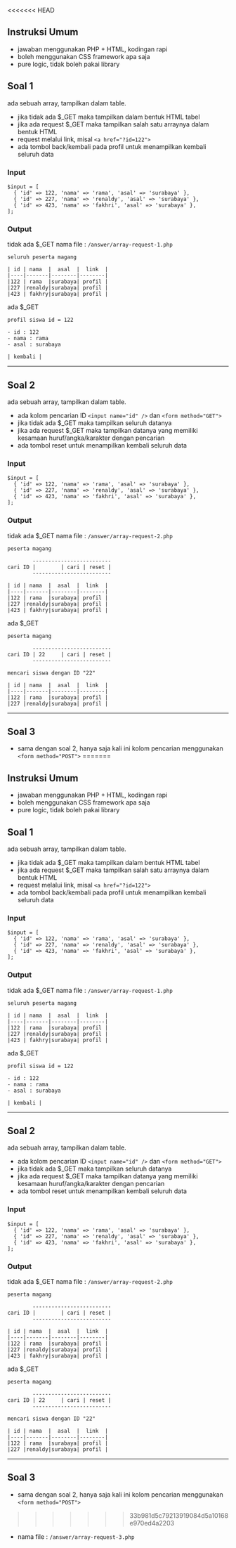 <<<<<<< HEAD
## Instruksi Umum

- jawaban menggunakan PHP + HTML, kodingan rapi
- boleh menggunakan CSS framework apa saja
- pure logic, tidak boleh pakai library

## Soal 1

ada sebuah array, tampilkan dalam table.

- jika tidak ada $_GET maka tampilkan dalam bentuk HTML tabel
- jika ada request $_GET maka tampilkan salah satu arraynya dalam bentuk HTML
- request melalui link, misal `<a href="?id=122">`
- ada tombol back/kembali pada profil untuk menampilkan kembali seluruh data

### Input

```
$input = [
  { 'id' => 122, 'nama' => 'rama', 'asal' => 'surabaya' },
  { 'id' => 227, 'nama' => 'renaldy', 'asal' => 'surabaya' },
  { 'id' => 423, 'nama' => 'fakhri', 'asal' => 'surabaya' },
];

```

### Output

tidak ada $_GET
nama file : `/answer/array-request-1.php`

```
seluruh peserta magang

| id | nama  |  asal  |  link  |
|----|-------|--------|--------|
|122 | rama  |surabaya| profil |
|227 |renaldy|surabaya| profil |
|423 | fakhry|surabaya| profil |

```

ada $_GET

```
profil siswa id = 122

- id : 122
- nama : rama
- asal : surabaya

| kembali |

```

---

## Soal 2

ada sebuah array, tampilkan dalam table.

- ada kolom pencarian ID `<input name="id" />` dan `<form method="GET">`
- jika tidak ada $_GET maka tampilkan seluruh datanya
- jika ada request $_GET maka tampilkan datanya yang memiliki kesamaan huruf/angka/karakter dengan pencarian
- ada tombol reset untuk menampilkan kembali seluruh data

### Input

```
$input = [
  { 'id' => 122, 'nama' => 'rama', 'asal' => 'surabaya' },
  { 'id' => 227, 'nama' => 'renaldy', 'asal' => 'surabaya' },
  { 'id' => 423, 'nama' => 'fakhri', 'asal' => 'surabaya' },
];

```

### Output

tidak ada $_GET
nama file : `/answer/array-request-2.php`

```
peserta magang

        -------------------------
cari ID |        | cari | reset |
        -------------------------

| id | nama  |  asal  |  link  |
|----|-------|--------|--------|
|122 | rama  |surabaya| profil |
|227 |renaldy|surabaya| profil |
|423 | fakhry|surabaya| profil |

```

ada $_GET

```
peserta magang

        -------------------------
cari ID | 22     | cari | reset |
        -------------------------

mencari siswa dengan ID "22"

| id | nama  |  asal  |  link  |
|----|-------|--------|--------|
|122 | rama  |surabaya| profil |
|227 |renaldy|surabaya| profil |

```

---

## Soal 3

- sama dengan soal 2, hanya saja kali ini kolom pencarian menggunakan `<form method="POST">`
=======
## Instruksi Umum

- jawaban menggunakan PHP + HTML, kodingan rapi
- boleh menggunakan CSS framework apa saja
- pure logic, tidak boleh pakai library

## Soal 1

ada sebuah array, tampilkan dalam table.

- jika tidak ada $_GET maka tampilkan dalam bentuk HTML tabel
- jika ada request $_GET maka tampilkan salah satu arraynya dalam bentuk HTML
- request melalui link, misal `<a href="?id=122">`
- ada tombol back/kembali pada profil untuk menampilkan kembali seluruh data

### Input

```
$input = [
  { 'id' => 122, 'nama' => 'rama', 'asal' => 'surabaya' },
  { 'id' => 227, 'nama' => 'renaldy', 'asal' => 'surabaya' },
  { 'id' => 423, 'nama' => 'fakhri', 'asal' => 'surabaya' },
];

```

### Output

tidak ada $_GET
nama file : `/answer/array-request-1.php`

```
seluruh peserta magang

| id | nama  |  asal  |  link  |
|----|-------|--------|--------|
|122 | rama  |surabaya| profil |
|227 |renaldy|surabaya| profil |
|423 | fakhry|surabaya| profil |

```

ada $_GET

```
profil siswa id = 122

- id : 122
- nama : rama
- asal : surabaya

| kembali |

```

---

## Soal 2

ada sebuah array, tampilkan dalam table.

- ada kolom pencarian ID `<input name="id" />` dan `<form method="GET">`
- jika tidak ada $_GET maka tampilkan seluruh datanya
- jika ada request $_GET maka tampilkan datanya yang memiliki kesamaan huruf/angka/karakter dengan pencarian
- ada tombol reset untuk menampilkan kembali seluruh data

### Input

```
$input = [
  { 'id' => 122, 'nama' => 'rama', 'asal' => 'surabaya' },
  { 'id' => 227, 'nama' => 'renaldy', 'asal' => 'surabaya' },
  { 'id' => 423, 'nama' => 'fakhri', 'asal' => 'surabaya' },
];

```

### Output

tidak ada $_GET
nama file : `/answer/array-request-2.php`

```
peserta magang

        -------------------------
cari ID |        | cari | reset |
        -------------------------

| id | nama  |  asal  |  link  |
|----|-------|--------|--------|
|122 | rama  |surabaya| profil |
|227 |renaldy|surabaya| profil |
|423 | fakhry|surabaya| profil |

```

ada $_GET

```
peserta magang

        -------------------------
cari ID | 22     | cari | reset |
        -------------------------

mencari siswa dengan ID "22"

| id | nama  |  asal  |  link  |
|----|-------|--------|--------|
|122 | rama  |surabaya| profil |
|227 |renaldy|surabaya| profil |

```

---

## Soal 3

- sama dengan soal 2, hanya saja kali ini kolom pencarian menggunakan `<form method="POST">`
>>>>>>> 33b981d5c79213919084d5a10168e970ed4a2203
- nama file : `/answer/array-request-3.php`
